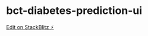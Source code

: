 # bct-diabetes-prediction-ui

[Edit on StackBlitz ⚡️](https://stackblitz.com/edit/daisyui-react-vite-zuro7r)
